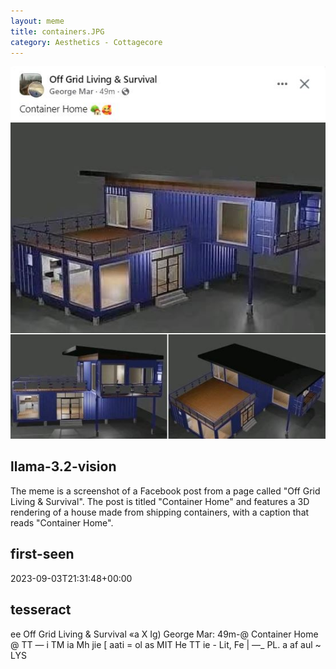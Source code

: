 ```yaml
---
layout: meme
title: containers.JPG
category: Aesthetics - Cottagecore
---
```


<div markdown="0"><a href="containers.JPG"><img class="photo" src="containers.JPG" /></a>

<h2>llama-3.2-vision</h2>
<p title="Llama-3.2-11B is a really good model that probably gets the visual details right but doesn't understand literary or media references, and often fails to accurately represent the physical arrangement of objects and the implied relationships between the objects.">The meme is a screenshot of a Facebook post from a page called &quot;Off Grid Living &amp; Survival&quot;. The post is titled &quot;Container Home&quot; and features a 3D rendering of a house made from shipping containers, with a caption that reads &quot;Container Home&quot;.</p>

<h2>first-seen</h2>
<p title="Because Git doesn't preserve file modification times, this metadata file contains the file's modification time when it was added to the library.">2023-09-03T21:31:48+00:00</p>

<h2>tesseract</h2>
<p title="Tesseract is often terrible and just gives a lot of nonsense characters, but it used to be the state of the art, and usually it is better at correctly representing text than llama-3.2-vision-11b.">ee Off Grid Living &amp; Survival «a X Ig) George Mar: 49m-@ Container Home @ TT — i TM ia Mh jie [ aati = ol as MIT He TT ie - Lit, Fe | —_ PL. a af aul ~ LYS</p>

</div>

